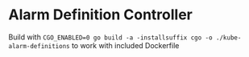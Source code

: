 # Alarm Definition Controller

Build with ```CGO_ENABLED=0 go build -a -installsuffix cgo -o ./kube-alarm-definitions``` to work with included Dockerfile
